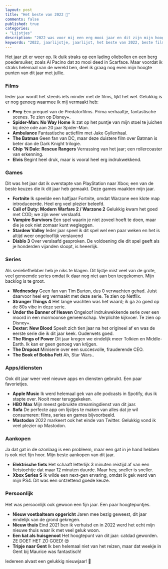 ```yaml
---
layout: post
title: "Het beste van 2022 🥳"
comments: false
published: true
categories: 
- "Lijstjes"
description: "2022 was voor mij een erg mooi jaar en dit zijn mijn hoogte punten.."
keywords: "2022, jaarlijstje, jaarlijst, het beste van 2022, beste films, beste series, beste apps"
---
```


Het jaar zit er weer op. Ik duik straks op een lading oliebollen en een berg poedersuiker, zoals Al Pacino dat zo mooi deed in Scarface. Maar voordat ik straks helemaal van de wereld ben, deel ik graag nog even mijn hoogte punten van dit jaar met jullie.

### Films
Ieder jaar wordt het steeds iets minder met de films, lijkt het wel. Gelukkig is er nog genoeg waarmee ik mij vermaakt heb:

- **Prey** Een prequel van de Predatorfilms. Prima verhaaltje, fantastische scenes. Te zien op Disney+.
- **Spider-Man: No Way Home** Ik zat op het puntje van mijn stoel te juichen bij deze ode aan 20 jaar Spider-Man.
- **Ambulance** Fantastische actiefilm met Jake Gyllenhaal.
- **The Batman** Geen fan van DC, maar deze duistere film over Batman is beter dan de Dark Knight trilogie. 
- **Chip 'N Dale: Rescue Rangers** Verrassing van het jaar; een rollercoaster van erkenning.
- **Elvis** Begint heel druk, maar is vooral heel erg indrukwekkend. 

### Games
Dit was het jaar dat ik overstapte van PlayStation naar Xbox; een van de beste keuzes die ik dit jaar heb gemaakt. Deze games maakten mijn jaar.

- **Fortnite** Ik speelde een halfjaar Fortnite, omdat Warzone een klote map introduceerde. Heel erg veel plezier beleefd.
- **Call of Duty: Modern Warfare 2 / Warzone 2** Gelukkig kwam het goed met COD; we zijn weer verslaafd.
- **Vampire Survivors** Een spel waarin je niet zoveel hoeft te doen, maar die je ook niet zomaar kunt wegleggen.
- **Stardew Valley** Ieder jaar speel ik dit spel wel een paar weken en het is altijd weer ongelooflijk verslavend
- **Diablo 3** Over verslaafd gesproken. De voldoening die dit spel geeft als je honderden vijanden sloopt, is heeerlijk.

### Series
Als serieliefhebber heb je niks te klagen. Dit lijstje mist veel van de grote, veel genoemde series omdat ik daar nog niet aan ben toegekomen. Mijn backlog is te groot. 

- **Wednesday** Geen fan van Tim Burton, dus 0 verwachten gehad. Juist daarvoor heel erg vermaakt met deze serie. Te zien op Netflix. 
- **Stranger Things 4** Het lange wachten was het waard; ik ga zo goed op de 80s vibe in deze serie. 
- **Under the Banner of Heaven** Ongeloof indrukwekkende serie over een moord in een mormoonse gemeenschap. Verplichte kijkvoer. Te zien op Disney+. 
- **Dexter: New Blood** Speelt zich tien jaar na het origineel af en was de eerste serie die ik dit jaar keek. Ouderwets goed. 
- **The Rings of Power** Dit jaar kregen we eindelijk meer Tolkien en Middle-Earth. Ik kan er geen genoeg van krijgen. 
- **The Dropout** Miniserie over een succesvolle, frauderende CEO. 
- **The Book of Bobba Fett** Ah, Star Wars..

### Apps/diensten
Ook dit jaar weer veel nieuwe apps en diensten gebruikt. Een paar favorietjes. 

- **Apple Music** Ik werd helemaal gek van alle podcasts in Spotify, dus ik stapte over. Nooit meer teruggekeken. 
- **HBO Max** Mijn meest gebruikte streamingdienst van dit jaar. 
- **Sofa** De perfecte app om lijstjes te maken van alles dat je wil consumeren: films, series en games bijvoorbeeld. 
- **Mastodon** 2022 markeert ook het einde van Twitter. Gelukkig vond ik veel plezier op Mastodon.

### Aankopen
Ja dat gat in de ozonlaag is een probleem, maar een gat in je hand hebben is ook niet fijn hoor. Mijn beste aankopen van dit jaar. 

- **Elektrische fiets** Het schaaft letterlijk 3 minuten reistijd af van een fietstochtje dat maar 12 minuten duurde. Maar hey, sneller is sneller.
- **Xbox Series S** Ik wilde een next-gen ervaring, omdat ik gek werd van mijn PS4. Dit was een ontzettend goede keuze.

### Persoonlijk
Het was persoonlijk ook gewoon een fijn jaar. Een paar hoogtepuntjes. 

- **Nieuw voetbalteam opgericht** Jaren mee bezig geweest, dit jaar eindelijk van de grond gekregen. 
- **Nieuw thuis** Eind 2021 ben ik verhuisd en in 2022 werd het echt mijn nieuwe thuis waar ik met veel geluk woon. 
- **Een kat als huisgenoot** Het hoogtepunt van dit jaar: catdad geworden. ZE DOET HET ZO GOED! 😍
- **Tripje naar Gent** Ik ben helemaal niet van het reizen, maar dat weekje in Gent bij Maurice was fantastisch!

Iedereen alvast een gelukkig nieuwjaar! 🎉

  
  
  






